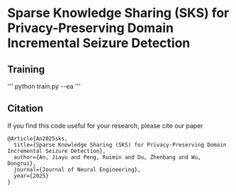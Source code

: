 # Sparse Knowledge Sharing (SKS) for Privacy-Preserving Domain Incremental Seizure Detection

## Training
'''
python train.py --ea
'''

## Citation
If you find this code useful for your research, please cite our paper
```
@Article{An2025sks,
  title={Sparse Knowledge Sharing (SKS) for Privacy-Preserving Domain Incremental Seizure Detection},
  author={An, Jiayu and Peng, Ruimin and Du, Zhenbang and Wu, Dongrui},
  journal={Journal of Neural Engineering},
  year={2025}
}
```

